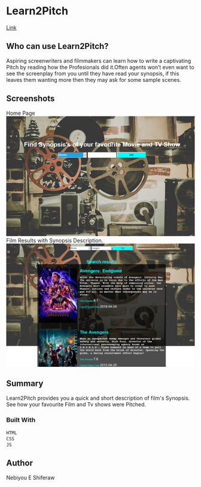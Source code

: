# Learn2Pitch
[Link](https://nebiyouelias.github.io/Learn2Pitch/)

## Who can use Learn2Pitch?
 
Aspiring screenwriters and filmmakers can learn how to write a captivating Pitch by reading how the Profesionals did it.Often agents won’t even want to see the screenplay from you until they have read your synopsis, if this leaves them wanting more then they may ask for some sample scenes. 
## Screenshots 
Home Page
![](screenshots/Screenshot-2019-05-01_22.48.43.png) 
Film Results with Synopsis Description. 
![](screenshots/Screenshot-2019-05-01_22.49.07.png) 

## Summary 
Learn2Pitch provides you a quick and short description of film's Synopsis. See how your favourite Film and Tv shows were Pitched.

### Built With 
    HTML
    CSS
    JS 
## Author 
Nebiyou E Shiferaw
